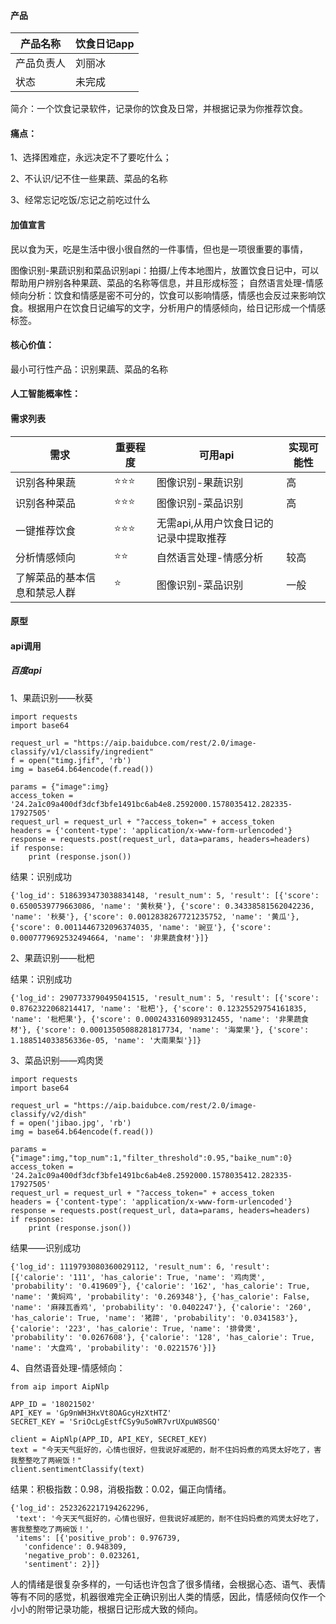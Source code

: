 #### 产品

| 产品名称  |饮食日记app  |
| -------- |-------- |
| 产品负责人     |刘丽冰 |
| 状态  | 未完成 |


简介：一个饮食记录软件，记录你的饮食及日常，并根据记录为你推荐饮食。


#### 痛点：

1、选择困难症，永远决定不了要吃什么；

2、不认识/记不住一些果蔬、菜品的名称

3、经常忘记吃饭/忘记之前吃过什么

#### 加值宣言

民以食为天，吃是生活中很小很自然的一件事情，但也是一项很重要的事情，

图像识别-果蔬识别和菜品识别api：拍摄/上传本地图片，放置饮食日记中，可以帮助用户辨别各种果蔬、菜品的名称等信息，并且形成标签；
自然语言处理-情感倾向分析：饮食和情感是密不可分的，饮食可以影响情感，情感也会反过来影响饮食。根据用户在饮食日记编写的文字，分析用户的情感倾向，给日记形成一个情感标签。

#### 核心价值：

最小可行性产品：识别果蔬、菜品的名称

#### 人工智能概率性：



#### 需求列表

| 需求                         | 重要程度 | 可用api           |实现可能性|
| ---------------------------- | -------- | ----------------- | ----------------- |
| 识别各种果蔬               | ⭐⭐⭐   | 图像识别-果蔬识别 |高|
| 识别各种菜品         | ⭐⭐⭐      | 图像识别-菜品识别 |高|
| 一键推荐饮食|⭐⭐⭐ |无需api,从用户饮食日记的记录中提取推荐|
| 分析情感倾向         | ⭐⭐      | 自然语言处理-情感分析 |较高|
| 了解菜品的基本信息和禁忌人群         | ⭐      | 图像识别-菜品识别 |一般|


#### 原型

#### api调用

##### 百度api

1、果蔬识别——秋葵
```
import requests
import base64

request_url = "https://aip.baidubce.com/rest/2.0/image-classify/v1/classify/ingredient"
f = open("timg.jfif", 'rb')
img = base64.b64encode(f.read())

params = {"image":img}
access_token = '24.2a1c09a400df3dcf3bfe1491bc6ab4e8.2592000.1578035412.282335-17927505'
request_url = request_url + "?access_token=" + access_token
headers = {'content-type': 'application/x-www-form-urlencoded'}
response = requests.post(request_url, data=params, headers=headers)
if response:
    print (response.json())
```
结果：识别成功
```
{'log_id': 5186393473038834148, 'result_num': 5, 'result': [{'score': 0.6500539779663086, 'name': '黄秋葵'}, {'score': 0.34338581562042236, 'name': '秋葵'}, {'score': 0.0012838267721235752, 'name': '黄瓜'}, {'score': 0.0011446732096374035, 'name': '豌豆'}, {'score': 0.0007779692532494664, 'name': '非果蔬食材'}]}
```

2、果蔬识别——枇杷

结果：识别成功
```
{'log_id': 2907733790495041515, 'result_num': 5, 'result': [{'score': 0.8762322068214417, 'name': '枇杷'}, {'score': 0.12325529754161835, 'name': '枇杷果'}, {'score': 0.0002433160989312455, 'name': '非果蔬食材'}, {'score': 0.00013505088281817734, 'name': '海棠果'}, {'score': 1.188514033856336e-05, 'name': '大南果梨'}]}
```
3、菜品识别——鸡肉煲
```
import requests
import base64

request_url = "https://aip.baidubce.com/rest/2.0/image-classify/v2/dish"
f = open('jibao.jpg', 'rb')
img = base64.b64encode(f.read())

params = {"image":img,"top_num":1,"filter_threshold":0.95,"baike_num":0}
access_token = '24.2a1c09a400df3dcf3bfe1491bc6ab4e8.2592000.1578035412.282335-17927505'
request_url = request_url + "?access_token=" + access_token
headers = {'content-type': 'application/x-www-form-urlencoded'}
response = requests.post(request_url, data=params, headers=headers)
if response:
    print (response.json())
```
结果——识别成功
```
{'log_id': 1119793080360029112, 'result_num': 6, 'result': [{'calorie': '111', 'has_calorie': True, 'name': '鸡肉煲', 'probability': '0.419609'}, {'calorie': '162', 'has_calorie': True, 'name': '黄焖鸡', 'probability': '0.269348'}, {'has_calorie': False, 'name': '麻辣瓦香鸡', 'probability': '0.0402247'}, {'calorie': '260', 'has_calorie': True, 'name': '猪蹄', 'probability': '0.0341583'}, {'calorie': '223', 'has_calorie': True, 'name': '排骨煲', 'probability': '0.0267608'}, {'calorie': '128', 'has_calorie': True, 'name': '大盘鸡', 'probability': '0.0221576'}]}
```
4、自然语音处理-情感倾向：
```
from aip import AipNlp

APP_ID = '18021502'
API_KEY = 'Gp9nWH3HxVt8OAGcyHzXtHTZ'
SECRET_KEY = 'SriOcLgEstfCSy9u5oWR7vrUXpuW8SGQ'

client = AipNlp(APP_ID, API_KEY, SECRET_KEY)
text = "今天天气挺好的，心情也很好，但我说好减肥的，耐不住妈妈煮的鸡煲太好吃了，害我整整吃了两碗饭！"
client.sentimentClassify(text)
```
结果：积极指数：0.98，消极指数：0.02，偏正向情绪。
```
{'log_id': 2523262217194262296,
 'text': '今天天气挺好的，心情也很好，但我说好减肥的，耐不住妈妈煮的鸡煲太好吃了，害我整整吃了两碗饭！',
 'items': [{'positive_prob': 0.976739,
   'confidence': 0.948309,
   'negative_prob': 0.023261,
   'sentiment': 2}]}
```
人的情绪是很复杂多样的，一句话也许包含了很多情绪，会根据心态、语气、表情等有不同的感觉，机器很难完全正确识别出人类的情感，因此，情感倾向仅作一个小小的附带记录功能，根据日记形成大致的倾向。
